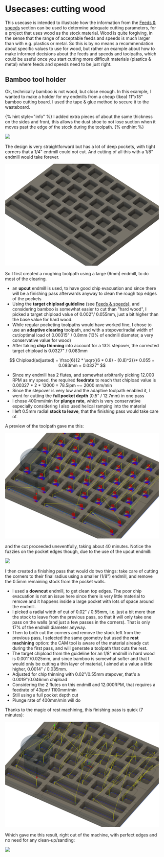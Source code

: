 # Usecases: cutting wood

This usecase is intended to illustrate how the information from the [Feeds & speeds](feeds-and-speeds-basics.md) section can be used to determine adequate cutting parameters, for a project that uses wood as the stock material. Wood is quite forgiving, in the sense that the range of acceptable feeds and speeds is much larger than with e.g. plastics or metal. So this is by no means a recommendation about specific values to use for wood, but rather an example about how to make informed decisions about the feeds and speeds and toolpaths, which could be useful once you start cutting more difficult materials \(plastics & metal\) where feeds and speeds need to be just right.

## Bamboo tool holder

Ok, technically bamboo is not wood, but close enough. In this example, I wanted to make a holder for my endmills from a cheap \(Ikea\) 11"x18" bamboo cutting board. I used the tape & glue method to secure it to the wasteboard.

{% hint style="info" %}
I added extra pieces of about the same thickness on the sides and front, this allows the dust shoe to not lose suction when it moves past the edge of the stock during the toolpath.
{% endhint %}

![](.gitbook/assets/bamboo_holder_stock.png)

The design is very straightforward but has a lot of deep pockets, with tight corners that a 1/4" endmill could not cut. And cutting of all this with a 1/8" endmill would take forever.

![](.gitbook/assets/fs_usecases_toolholder_design.png)

So I first created a roughing toolpath using a large \(6mm\) endmill, to do most of the clearing. 

* an **upcut** endmill is used, to have good chip evacuation and since there will be a finishing pass afterwards anyway to clean the rough top edges of the pockets
* Using the **target chipload guideline** \(see [Feeds & speeds](feeds-and-speeds-basics.md#shapeoko-chiploads-guideline)\), and considering bamboo is somewhat easier to cut than "hard wood", I picked a target chipload value of 0.002"/ 0.055mm, just a bit higher than the base value for hard wood.
* While regular pocketing toolpaths would have worked fine, I chose to use an **adaptive clearing** toolpath, and with a stepover/radial width of cut/optimal load of 0.00315" / 0.8mm \(13% of endmill diameter, a very conservative value for wood\)
* After taking **chip thinning** into account for a 13% stepover, the corrected target chipload is 0.0327" / 0.083mm

$$
Chipload(adjusted) = \frac{6}{2 * \sqrt{(6 * 0.8) - (0.8)^2}}* 0.055 = 0.083mm = 0.0327"
$$

* Since my endmill has 2 flutes, and somewhat arbitrarily picking 12.000 RPM as my speed, the required **feedrate** to reach that chipload value is 0.00327 \* 2 \* 12000 = 78.5ipm ~= 2000 mm/min
* Since the stepover is very low and the adaptive toolpath enabled it, I went for cutting the **full pocket depth** \(0.5" / 12.7mm\) in one pass
* I chose 400mm/min for **plunge rate**, which is very conservative especially considering I also used helical ramping into the material
* I left 0.5mm radial **stock to leave**, that the finishing pass would take care of.

A preview of the toolpath gave me this:

![](.gitbook/assets/fs_usecases_toolholder_roughing_toolpath.png)

and the cut proceeded uneventfully, taking about 40 minutes. Notice the fuzzies on the pocket edges though, due to the use of the upcut endmill:

![](.gitbook/assets/bamboo_holder_roughing.png)

I then created a finishing pass that would do two things: take care of cutting the corners to their final radius using a smaller \(1/8"\) endmill, and remove the 0.5mm remaining stock from the pocket walls.

* I used a **downcut** endmill, to get clean top edges. The poor chip evacuation is not an issue here since there is very little material to remove and it happens inside a large pocket with lots of space around the endmill.
* I picked a radial width of cut of 0.02" / 0.55mm, i.e. just a bit more than the stock to leave from the previous pass, so that it will only take one pass on the walls \(and just a few passes in the corners\). That is only 17% of the endmill diameter anyway.
* Then to both cut the corners and remove the stock left from the previous pass, I selected the same geometry but used the **rest machining** option: the CAM tool is aware of the material already cut during the first pass, and will generate a toolpath that cuts the rest.
* The target chipload from the guideline for an 1/8" endmill in hard wood is 0.001"/0.025mm, and since bamboo is somewhat softer and that I would only be cutting a thin layer of material, I aimed at a value a little higher, 0.0014" / 0.035mm.
* Adjusted for chip thinning with 0.02"/0.55mm stepover, that's a 0.0019"/0.046mm chipload
* Considering the 2 flutes on this endmill and 12.000RPM, that requires a feedrate of 43ipm/ 1100mm/min
* Still using a full pocket depth cut 
* Plunge rate of 400mm/min will do

Thanks to the magic of rest machining, this finishing pass is quick \(7 minutes\):

![](.gitbook/assets/fs_usecases_toolholder_finishing_toolpath.png)

Which gave me this result, right out of the machine, with perfect edges and no need for any clean-up/sanding:

![](.gitbook/assets/bamboo_holder_finished.png)





